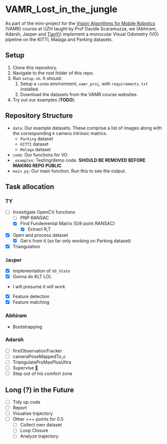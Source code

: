 # VAMR_Lost_in_the_jungle
As part of the mini-project for the [Vision Algorithms for Mobile Robotics](https://rpg.ifi.uzh.ch/teaching.html) (VAMR) course at UZH taught by Prof Davide Scaramuzza, we (Abhiram, Adarsh, Jasper and [TianYi](https://github.com/tianyilim)) implement a monocular Visual Odometry (VO) pipeline on the KITTI, Malaga and Parking datasets.

## Setup
1. Clone this repository.
2. Navigate to the root folder of this repo.
3. Run `setup.sh`. It should:
   1. Setup a `conda` environment, `vamr_proj`, with `requirements.txt` installed.
   2. Download the datasets from the VAMR course websites.
4. Try out our examples (**TODO**).

## Repository Structure
- `data`: Our example datasets. These comprise a list of images along with the corresponding `K` camera intrinsic matrics.
  - `Parking` dataset
  - `KITTI` dataset
  - `Malaga` dataset
- `code`: Our functions for VO
- `_examples`: Testing/demo code. **SHOULD BE REMOVED BEFORE MAKING REPO PUBLIC**
- `main.py`: Our main function. Run this to see the output.

## Task allocation
### TY
- [ ] Investigate OpenCV functions
  - [ ] PNP RANSAC
  - [x] Find Fundemental Matrix (5/8 point RANSAC)
    - [x] Extract R,T
- [x] Open and process dataset
  - [x] Get `K` from it (so far only working on Parking dataset)
- [X] Triangulation 

### `J`a`s`p`e`r
- [X] Implementation of `VO_State`
- [X] Gonna do KLT LOL
 - I will presume it will work
- [X] Feature detection
- [X] Feature matching

### Abhiram
- Bootstrapping

### Adarsh
- [ ] firstObservationTracker
- [ ] cameraPoseMappedTo_c
- [ ] TriangulateProMaxPlusUltra
- [ ] Supervise 👀
- [ ] Step out of his comfort zone

## Long (?) in the Future
- [ ] Tidy up code
- [ ] Report
- [ ] Visualise trajectory
- [ ] Other +++ points for 0.5
  - [ ] Collect own dataset
  - [ ] Loop Closure
  - [ ] Analyze trajectory
